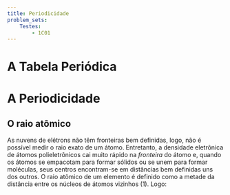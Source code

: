 ```yaml
---
title: Periodicidade
problem_sets:
    Testes:
        - 1C01
---
```



# A Tabela Periódica


# A Periodicidade

## O raio atômico 

As nuvens de elétrons não têm fronteiras bem definidas, logo, não é possível medir o raio exato de um átomo. Entretanto, a densidade eletrônica de átomos polieletrônicos cai muito rápido na *fronteira* do átomo e, quando os átomos se empacotam para formar sólidos ou se unem para formar moléculas, seus centros encontram-se em distâncias bem definidas uns dos outros. O raio atômico de um elemento é definido como a metade da distância entre os núcleos de átomos vizinhos (1). Logo:

